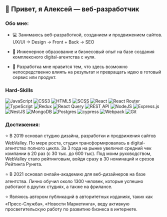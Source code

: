 ## 👋 Привет, я Алексей — веб-разработчик

### Обо мне:
- 💻 Занимаюсь веб-разработкой, созданием и продвижением сайтов. UX/UI -> Design -> Front + Back -> SEO

- 💼 Инженерное образование и бизнесовый опыт на базе создания комплексного digital-агентства с нуля.

- 🌱 Разработка мне нравится тем, что здесь возможно непосредственно влиять на результат и превращать идею в готовый сервис или продукт.

### Hard-Skills 

![JavaScript](https://img.shields.io/badge/javascript-%23323330.svg?style=for-the-badge&logo=javascript&logoColor=%23F7DF1E)
![CSS3](https://img.shields.io/badge/css3-%231572B6.svg?style=for-the-badge&logo=css3&logoColor=white)
![HTML5](https://img.shields.io/badge/html5-%23E34F26.svg?style=for-the-badge&logo=html5&logoColor=white)
![SCSS](https://img.shields.io/badge/SCSS-%23CC6699.svg?style=for-the-badge&logo=sass&logoColor=white)
![React](https://img.shields.io/badge/react-%2320232a.svg?style=for-the-badge&logo=react&logoColor=%2361DAFB)
![React Router](https://img.shields.io/badge/React_Router-CA4245?style=for-the-badge&logo=react-router&logoColor=white)
![TypeScript](https://img.shields.io/badge/typescript-%23007ACC.svg?style=for-the-badge&logo=typescript&logoColor=white)
![Redux](https://img.shields.io/badge/redux-%23593d88.svg?style=for-the-badge&logo=redux&logoColor=white)
![React Query](https://img.shields.io/badge/React%20Query-%23212121.svg?style=for-the-badge&logo=react-query&logoColor=%23FF4154)
![REST API](https://img.shields.io/badge/REST%20API-%23266999.svg?style=for-the-badge)
![NodeJS](https://img.shields.io/badge/node.js-6DA55F?style=for-the-badge&logo=node.js&logoColor=white)
![Express.js](https://img.shields.io/badge/express.js-%23404d59.svg?style=for-the-badge&logo=express&logoColor=%2361DAFB)
![NestJS](https://img.shields.io/badge/nestjs-%23E0234E.svg?style=for-the-badge&logo=nestjs&logoColor=white)
![MongoDB](https://img.shields.io/badge/MongoDB-%234ea94b.svg?style=for-the-badge&logo=mongodb&logoColor=white)
![Postgres](https://img.shields.io/badge/postgres-%23316192.svg?style=for-the-badge&logo=postgresql&logoColor=white)
![cypress](https://img.shields.io/badge/-cypress-%23E5E5E5?style=for-the-badge&logo=cypress&logoColor=058a5e)
![Webpack](https://img.shields.io/badge/webpack-%238DD6F9.svg?style=for-the-badge&logo=webpack&logoColor=black)
![Git](https://img.shields.io/badge/git-%23F05033.svg?style=for-the-badge&logo=git&logoColor=white)

### Достижения:

⭐ В 2019 основал студию дизайна, разработки и продвижения сайтов WebValley. По мере роста, студия трансформировалась в digital-агентство полного цикла. За 3 года на рынке увеличил средний чек компании в 20 раз (с 30 тыс. до 600 тыс). Под моим руководством, WebValley стало рейтинговым, войдя сразу в 30 номинаций и срезов Рейтинга Рунета.

⭐ В 2021 основал онлайн-академию для веб-дизайнеров на базе агентства. Лично обучил около 1300 человек, которые успешно работают в других студиях, а также на фрилансе.

⭐ Являюсь автором публикаций в авторитетных изданиях, таких как «Пресс-Служба», «Новости Маркетинга», веду активную просветительскую работу по развитию бизнеса в интернете.

<!--
**AlexeyGamovWVS/AlexeyGamovWVS** is a ✨ _special_ ✨ repository because its `README.md` (this file) appears on your GitHub profile.

Here are some ideas to get you started:

- 🔭 I’m currently working on ...
- 🌱 I’m currently learning ...
- 👯 I’m looking to collaborate on ...
- 🤔 I’m looking for help with ...
- 💬 Ask me about ...
- 📫 How to reach me: ...
- 😄 Pronouns: ...
- ⚡ Fun fact: ...
-->

